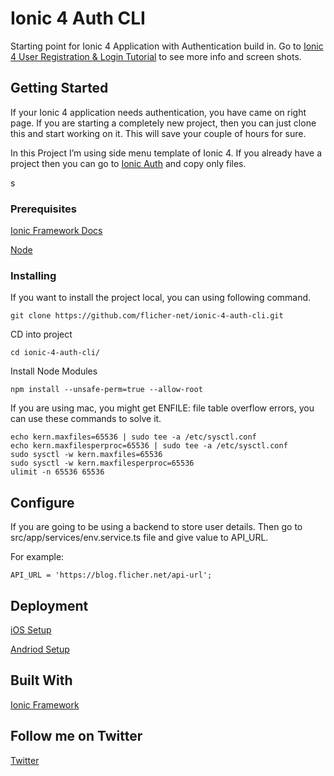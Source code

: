 # Ionic 4 Auth CLI

Starting point for Ionic 4 Application with Authentication build in.
Go to [Ionic 4 User Registration & Login Tutorial](https://blog.flicher.net/ionic-4-user-registration-login-tutorial/) to see more info and screen shots.

## Getting Started

If your Ionic 4 application needs authentication, you have came on right page. If you are starting a completely new project, then you can just clone this and start working on it. This will save your couple of hours for sure.

In this Project I’m using side menu template of Ionic 4. If you already have a project then you can go to [Ionic Auth](https://github.com/flicher-net/ionic-4-auth) and copy only files.

s
### Prerequisites

[Ionic Framework Docs](https://ionicframework.com/docs/)

[Node](https://nodejs.org/)

### Installing

If you want to install the project local, you can using following command.

```
git clone https://github.com/flicher-net/ionic-4-auth-cli.git
```

CD into project

```
cd ionic-4-auth-cli/
```

Install Node Modules

```
npm install --unsafe-perm=true --allow-root
```

If you are using mac, you might get ENFILE: file table overflow errors, you can use these commands to solve it.

```
echo kern.maxfiles=65536 | sudo tee -a /etc/sysctl.conf
echo kern.maxfilesperproc=65536 | sudo tee -a /etc/sysctl.conf
sudo sysctl -w kern.maxfiles=65536
sudo sysctl -w kern.maxfilesperproc=65536
ulimit -n 65536 65536    
```

## Configure

If you are going to be using a backend to store user details. Then go to src/app/services/env.service.ts file and give value to API_URL.

For example:

```
API_URL = 'https://blog.flicher.net/api-url';
```
## Deployment

[iOS Setup](https://ionicframework.com/docs/installation/ios)

[Andriod Setup](https://ionicframework.com/docs/installation/android)

## Built With

[Ionic Framework](https://ionicframework.com/)

## Follow me on Twitter

[Twitter](https://twitter.com/_varunverma)
